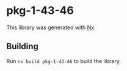 # pkg-1-43-46

This library was generated with [Nx](https://nx.dev).

## Building

Run `nx build pkg-1-43-46` to build the library.
